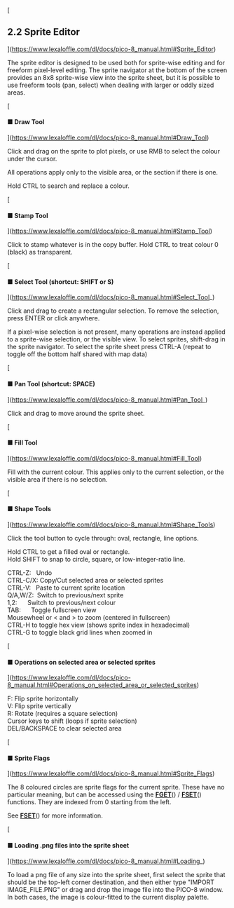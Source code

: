 [

2.2 Sprite Editor
-----------------

](https://www.lexaloffle.com/dl/docs/pico-8_manual.html#Sprite_Editor)

The sprite editor is designed to be used both for sprite-wise editing and for freeform pixel-level editing. The sprite navigator at the bottom of the screen provides an 8x8 sprite-wise view into the sprite sheet, but it is possible to use freeform tools (pan, select) when dealing with larger or oddly sized areas.

[

#### ■ Draw Tool

](https://www.lexaloffle.com/dl/docs/pico-8_manual.html#Draw_Tool)

Click and drag on the sprite to plot pixels, or use RMB to select the colour under the cursor.

All operations apply only to the visible area, or the section if there is one.

Hold CTRL to search and replace a colour.

[

#### ■ Stamp Tool

](https://www.lexaloffle.com/dl/docs/pico-8_manual.html#Stamp_Tool)

Click to stamp whatever is in the copy buffer. Hold CTRL to treat colour 0 (black) as transparent.

[

#### ■ Select Tool (shortcut: SHIFT or S)

](https://www.lexaloffle.com/dl/docs/pico-8_manual.html#Select_Tool_)

Click and drag to create a rectangular selection. To remove the selection, press ENTER or click anywhere.

If a pixel-wise selection is not present, many operations are instead applied to a sprite-wise selection, or the visible view. To select sprites, shift-drag in the sprite navigator. To select the sprite sheet press CTRL-A (repeat to toggle off the bottom half shared with map data)

[

#### ■ Pan Tool (shortcut: SPACE)

](https://www.lexaloffle.com/dl/docs/pico-8_manual.html#Pan_Tool_)

Click and drag to move around the sprite sheet.

[

#### ■ Fill Tool

](https://www.lexaloffle.com/dl/docs/pico-8_manual.html#Fill_Tool)

Fill with the current colour. This applies only to the current selection, or the visible area if there is no selection.

[

#### ■ Shape Tools

](https://www.lexaloffle.com/dl/docs/pico-8_manual.html#Shape_Tools)

Click the tool button to cycle through: oval, rectangle, line options.

Hold CTRL to get a filled oval or rectangle.  
Hold SHIFT to snap to circle, square, or low-integer-ratio line.

[](https://www.lexaloffle.com/dl/docs/pico-8_manual.html#Extra_keys)

CTRL-Z:   Undo  
CTRL-C/X: Copy/Cut selected area or selected sprites  
CTRL-V:   Paste to current sprite location  
Q/A,W/Z:  Switch to previous/next sprite  
1,2:      Switch to previous/next colour  
TAB:      Toggle fullscreen view  
Mousewheel or < and > to zoom (centered in fullscreen)  
CTRL-H to toggle hex view (shows sprite index in hexadecimal)  
CTRL-G to toggle black grid lines when zoomed in  

[

#### ■ Operations on selected area or selected sprites

](https://www.lexaloffle.com/dl/docs/pico-8_manual.html#Operations_on_selected_area_or_selected_sprites)

F: Flip sprite horizontally  
V: Flip sprite vertically  
R: Rotate (requires a square selection)  
Cursor keys to shift (loops if sprite selection)  
DEL/BACKSPACE to clear selected area  

[

#### ■ Sprite Flags

](https://www.lexaloffle.com/dl/docs/pico-8_manual.html#Sprite_Flags)

The 8 coloured circles are sprite flags for the current sprite. These have no particular meaning, but can be accessed using the [**FGET**](https://www.lexaloffle.com/dl/docs/pico-8_manual.html#FGET)() / [**FSET**](https://www.lexaloffle.com/dl/docs/pico-8_manual.html#FSET)() functions. They are indexed from 0 starting from the left.

See [**FSET**](https://www.lexaloffle.com/dl/docs/pico-8_manual.html#FSET)() for more information.

[

#### ■ Loading .png files into the sprite sheet

](https://www.lexaloffle.com/dl/docs/pico-8_manual.html#Loading_)

To load a png file of any size into the sprite sheet, first select the sprite that should be the top-left corner destination, and then either type "IMPORT IMAGE\_FILE.PNG" or drag and drop the image file into the PICO-8 window. In both cases, the image is colour-fitted to the current display palette.